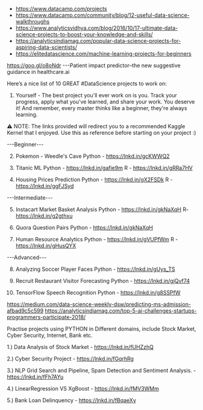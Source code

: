 
* https://www.datacamp.com/projects
* https://www.datacamp.com/community/blog/12-useful-data-science-walkthroughs
* https://www.analyticsvidhya.com/blog/2016/10/17-ultimate-data-science-projects-to-boost-your-knowledge-and-skills/
* https://analyticsindiamag.com/popular-data-science-projects-for-aspiring-data-scientists/
* https://elitedatascience.com/machine-learning-projects-for-beginners



https://goo.gl/o8oNdr ---Patient impact predictor–the new suggestive guidance in healthcare.ai

Here’s a nice list of 10 GREAT #DataScience projects to work on:

1. Yourself - The best project you'll ever work on is you.
Track your progress, apply what you've learned, and share your work. You deserve it! And remember, every master thinks like a beginner, they're always learning.

⚠️ NOTE: The links provided will redirect you to a recommended Kaggle Kernel that I enjoyed. Use this as reference before starting on your project :)

---Beginner---

2. Pokemon - Weedle's Cave
Python - https://lnkd.in/gcKWWQ2

3. Titanic ML
Python - https://lnkd.in/gafie9m
R - https://lnkd.in/gRRa7HV

4. Housing Prices Prediction
Python - https://lnkd.in/gX2FSDk
R - https://lnkd.in/ggFJSyd

---Intermediate---

5. Instacart Market Basket Analysis
Python - https://lnkd.in/gkNaXqH
R- https://lnkd.in/g2gthxu

6. Quora Question Pairs
Python - https://lnkd.in/gkNaXqH 

7. Human Resource Analytics
Python - https://lnkd.in/gVUPfWm
R -https://lnkd.in/gHusQYX

---Advanced---

8. Analyzing Soccer Player Faces
Python - https://lnkd.in/gUys_TS

9. Recruit Restaurant Visitor Forecasting
Python - https://lnkd.in/gjQvf74

10. TensorFlow Speech Recognition
Python - https://lnkd.in/g8SSPfW


https://medium.com/data-science-weekly-dsw/predicting-ms-admission-afbad9c5c599
https://analyticsindiamag.com/top-5-ai-challenges-startups-programmers-participate-2018/

Practise projects using PYTHON in Different domains, include Stock Market, Cyber Security, Internet, Bank etc.

1.) Data Analysis of Stock Market  - https://lnkd.in/fUHZzhQ

2.) Cyber Security Project - https://lnkd.in/fGqrhRg

3.) NLP Grid Search and Pipeline, Spam Detection and Sentiment Analysis. -  https://lnkd.in/fFh7AYu

4.) LinearRegression VS XgBoost - https://lnkd.in/fMV3WMm

5.) Bank Loan Delinquency - https://lnkd.in/fBqaeXy
